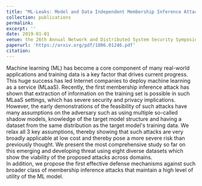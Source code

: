 ```yaml
---
title: "ML-Leaks: Model and Data Independent Membership Inference Attacks and Defenses on Machine Learning Models"
collection: publications
permalink: 
excerpt: ''
date: 2019-01-01
venue: the 26th Annual Network and Distributed System Security Symposium (NDSS 2019)
paperurl: 'https://arxiv.org/pdf/1806.01246.pdf'
citation: 
---
```

Machine learning (ML) has become a core component of many real-world applications and training data is a key factor that drives current progress. This huge success has led Internet companies to deploy machine learning as a service (MLaaS). Recently, the first membership inference attack has shown that extraction of information on the training set is possible in such MLaaS settings, which has severe security and privacy implications. 
<br>
However, the early demonstrations of the feasibility of such attacks have many assumptions on the adversary such as using multiple so-called shadow models, knowledge of the target model structure and having a dataset from the same distribution as the target model's training data. We relax all 3 key assumptions, thereby showing that such attacks are very broadly applicable at low cost and thereby pose a more severe risk than previously thought. We present the most comprehensive study so far on this emerging and developing threat using eight diverse datasets which show the viability of the proposed attacks across domains. 
<br>
In addition, we propose the first effective defense mechanisms against such broader class of membership inference attacks that maintain a high level of utility of the ML model.
